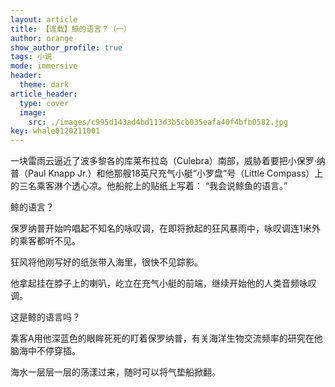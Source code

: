 ```yaml
---
layout: article
title: 【连载】鲸的语言？（一）
author: orange
show_author_profile: true
tags: 小说
mode: immersive
header:
  theme: dark
article_header:
  type: cover
  image:
    src: ./images/c995d143ad4bd113d3b5cb035eafa40f4bfb0582.jpg
key: whale0120211001
---
```


一块雷雨云逼近了波多黎各的库莱布拉岛（Culebra）南部，威胁着要把小保罗·纳普（Paul Knapp Jr.）和他那艘18英尺充气小艇“小罗盘”号（Little Compass）上的三名乘客淋个透心凉。他船舵上的贴纸上写着： “我会说鲸鱼的语言。”

鲸的语言？

保罗纳普开始吟唱起不知名的咏叹调，在即将掀起的狂风暴雨中，咏叹调连1米外的乘客都听不见。

狂风将他刚写好的纸张带入海里，很快不见踪影。

他拿起挂在脖子上的喇叭，屹立在充气小艇的前端，继续开始他的人类音频咏叹调。

这是鲸的语言吗？

乘客A用他深蓝色的眼眸死死的盯着保罗纳普，有关海洋生物交流频率的研究在他脑海中不停穿插。

海水一层层一层的荡漾过来，随时可以将气垫船掀翻。

<!--more-->